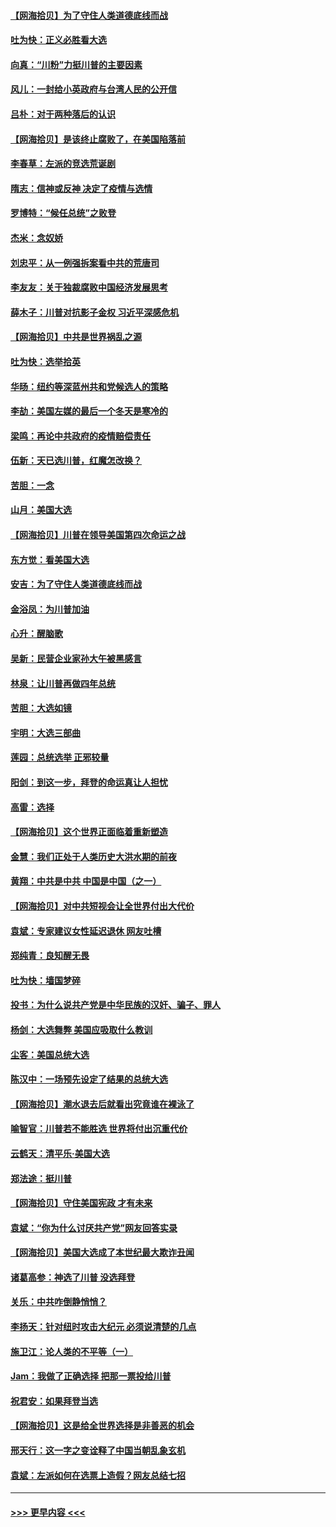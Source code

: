 #### [【网海拾贝】为了守住人类道德底线而战](../pages/nsc993/n12562542.md?t=11201602) 
#### [吐为快：正义必胜看大选](../pages/nsc993/n12561967.md?t=11201602) 
#### [向真：“川粉”力挺川普的主要因素](../pages/nsc993/n12560774.md?t=11201602) 
#### [风儿：一封给小英政府与台湾人民的公开信](../pages/nsc993/n12560581.md?t=11201602) 
#### [吕朴：对于两种落后的认识](../pages/nsc993/n12560492.md?t=11201602) 
#### [【网海拾贝】是该终止腐败了，在美国陷落前](../pages/nsc993/n12559936.md?t=11201602) 
#### [李春草：左派的竞选荒诞剧](../pages/nsc993/n12558380.md?t=11201602) 
#### [隋志：信神或反神 决定了疫情与选情](../pages/nsc993/n12558255.md?t=11201602) 
#### [罗博特：“候任总统”之败登](../pages/nsc993/n12558189.md?t=11201602) 
#### [杰米：念奴娇](../pages/nsc993/n12558174.md?t=11201602) 
#### [刘忠平：从一例强拆案看中共的荒唐司](../pages/nsc993/n12558036.md?t=11201602) 
#### [李友友：关于独裁腐败中国经济发展思考](../pages/nsc993/n12558004.md?t=11201602) 
#### [薛木子：川普对抗影子金权 习近平深感危机](../pages/nsc993/n12557342.md?t=11201602) 
#### [【网海拾贝】中共是世界祸乱之源](../pages/nsc993/n12555353.md?t=11201602) 
#### [吐为快：选举拾英](../pages/nsc993/n12555041.md?t=11201602) 
#### [华旸：纽约等深蓝州共和党候选人的策略](../pages/nsc993/n12554309.md?t=11201602) 
#### [李劼：美国左媒的最后一个冬天是寒冷的](../pages/nsc993/n12552947.md?t=11201602) 
#### [梁鸣：再论中共政府的疫情赔偿责任](../pages/nsc993/n12553012.md?t=11201602) 
#### [伍新：天已选川普，红魔怎改换？](../pages/nsc993/n12552970.md?t=11201602) 
#### [苦胆：一念](../pages/nsc993/n12552957.md?t=11201602) 
#### [山月：美国大选](../pages/nsc993/n12552446.md?t=11201602) 
#### [【网海拾贝】川普在领导美国第四次命运之战](../pages/nsc993/n12551973.md?t=11201602) 
#### [东方觉：看美国大选](../pages/nsc993/n12551647.md?t=11201602) 
#### [安吉：为了守住人类道德底线而战](../pages/nsc993/n12551111.md?t=11201602) 
#### [金浴凤：为川普加油](../pages/nsc993/n12551085.md?t=11201602) 
#### [心升：醒脑歌](../pages/nsc993/n12550984.md?t=11201602) 
#### [吴新：民营企业家孙大午被黑感言](../pages/nsc993/n12550656.md?t=11201602) 
#### [林泉：让川普再做四年总统](../pages/nsc993/n12550640.md?t=11201602) 
#### [苦胆：大选如镜](../pages/nsc993/n12550630.md?t=11201602) 
#### [宇明：大选三部曲](../pages/nsc993/n12550603.md?t=11201602) 
#### [莲园：总统选举 正邪较量](../pages/nsc993/n12550594.md?t=11201602) 
#### [阳剑：到这一步，拜登的命运真让人担忧](../pages/nsc993/n12549093.md?t=11201602) 
#### [高雷：选择](../pages/nsc993/n12549087.md?t=11201602) 
#### [【网海拾贝】这个世界正面临着重新塑造](../pages/nsc993/n12548326.md?t=11201602) 
#### [金慧：我们正处于人类历史大洪水期的前夜](../pages/nsc993/n12547914.md?t=11201602) 
#### [黄翔：中共是中共 中国是中国（之一）](../pages/nsc993/n12547576.md?t=11201602) 
#### [【网海拾贝】对中共短视会让全世界付出大代价](../pages/nsc993/n12546043.md?t=11201602) 
#### [袁斌：专家建议女性延迟退休 网友吐槽](../pages/nsc993/n12545424.md?t=11201602) 
#### [郑纯青：良知醒无畏](../pages/nsc993/n12545394.md?t=11201602) 
#### [吐为快：墙国梦碎](../pages/nsc993/n12545309.md?t=11201602) 
#### [投书：为什么说共产党是中华民族的汉奸、骗子、罪人](../pages/nsc993/n12545089.md?t=11201602) 
#### [杨剑：大选舞弊 美国应吸取什么教训](../pages/nsc993/n12543937.md?t=11201602) 
#### [尘客：美国总统大选](../pages/nsc993/n12543828.md?t=11201602) 
#### [陈汉中：一场预先设定了结果的总统大选](../pages/nsc993/n12543564.md?t=11201602) 
#### [【网海拾贝】潮水退去后就看出究竟谁在裸泳了](../pages/nsc993/n12543321.md?t=11201602) 
#### [喻智官：川普若不能胜选 世界将付出沉重代价](../pages/nsc993/n12541352.md?t=11201602) 
#### [云鹤天：清平乐‧美国大选](../pages/nsc993/n12540916.md?t=11201602) 
#### [郑法途：挺川普](../pages/nsc993/n12540898.md?t=11201602) 
#### [【网海拾贝】守住美国宪政 才有未来](../pages/nsc993/n12540423.md?t=11201602) 
#### [袁斌：“你为什么讨厌共产党”网友回答实录](../pages/nsc993/n12540208.md?t=11201602) 
#### [【网海拾贝】美国大选成了本世纪最大欺诈丑闻](../pages/nsc993/n12538029.md?t=11201602) 
#### [诸葛高参：神选了川普 没选拜登](../pages/nsc993/n12537664.md?t=11201602) 
#### [关乐：中共咋倒静悄悄？](../pages/nsc993/n12537615.md?t=11201602) 
#### [李扬天：针对纽时攻击大纪元 必须说清楚的几点](../pages/nsc993/n12536001.md?t=11201602) 
#### [施卫江：论人类的不平等（一）](../pages/nsc993/n12535700.md?t=11201602) 
#### [Jam：我做了正确选择 把那一票投给川普](../pages/nsc993/n12535743.md?t=11201602) 
#### [祝君安：如果拜登当选](../pages/nsc993/n12535726.md?t=11201602) 
#### [【网海拾贝】这是给全世界选择是非善恶的机会](../pages/nsc993/n12535061.md?t=11201602) 
#### [邢天行：这一字之变诠释了中国当朝乱象玄机](../pages/nsc993/n12533446.md?t=11201602) 
#### [袁斌：左派如何在选票上造假？网友总结七招](../pages/nsc993/n12533180.md?t=11201602) 

----
#### [ >>> 更早内容 <<< ](../indexes/nsc993-earlier.md)
